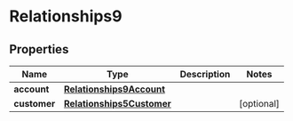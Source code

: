 # Relationships9

## Properties
Name | Type | Description | Notes
------------ | ------------- | ------------- | -------------
**account** | [**Relationships9Account**](Relationships9Account.md) |  | 
**customer** | [**Relationships5Customer**](Relationships5Customer.md) |  |  [optional]
